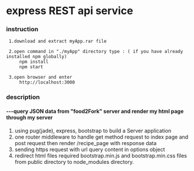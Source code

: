 # express REST api service

### instruction
    
     1.download and extract myApp.rar file 
     
     2.open command in "./myApp" directory type : ( if you have already installed npm globally)
         npm install
         npm start
     
     3.open browser and enter
         http://localhost:3000
         
        
### description

####    ---query JSON data from "food2Fork" server and render my html page through my server
        
 1. using pug(jade), express, bootstrap to build a Server application
 2. one router middleware to handle get method request to index page and post request then render /recipe_page 
    with response data
 3. sending https request with url query content in options object 
 4. redirect html files required bootstrap.min.js and bootstrap.min.css files from public directory 
    to node_modules directory.

